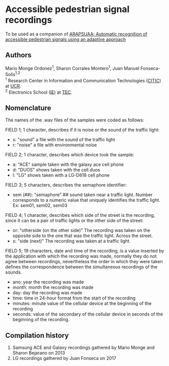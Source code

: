 # Accessible pedestrian signal recordings

To be used as a companion of [ARAPSUAA: Automatic recognition of accessible pedestrian signals using an adaptive approach](https://github.com/juanfonsecasolis/ARAPSUAA)    
## Authors
Mario Monge Ordonez<sup>1</sup>, Sharon Corrales Montero<sup>1</sup>, Juan Manuel Fonseca-Solís<sup>1,2</sup>    
<sup>1</sup> Research Center in Information and Communication Technologies ([CITIC](http://www.citic.ucr.ac.cr/)) at [UCR](https://www.ucr.ac.cr/).  
<sup>2</sup> Electronics School ([IE](http://www.ie.tec.ac.cr)) at [TEC](http://www.tec.ac.cr).  

## Nomenclature

The names of the .wav files of the samples were coded as follows:

FIELD 1; 1 character, describes if it is noise or the sound of the traffic light:
* s: "sound" a file with the sound of the traffic light
* r: "noise" a file with environmental noise


FIELD 2; 1 character, describes which device took the sample:
* a: "ACE" sample taken with the galaxy ace cell phone
* d: "DUOS" shows taken with the cell duos
* l: "LG" shows taken with a LG-D618 cell phone


FIELD 3; 5 characters, describes the semaphore identifier:
* sem (##): "semaphore" ## sound taken near a traffic light. Number corresponds to a numeric value that uniquely identifies the traffic light. Ex: sem01, sem02, sem03

FIELD 4; 1 character, describes which side of the street is the recording, since it can be a pair of traffic lights or the other side of the street:
* or: "otherside (on the other side)" The recording was taken on the opposite side to the one that was the traffic light. Across the street.
* s: "side (next)" The recording was taken at a traffic light.

FIELD 5; 19 characters, date and time of the recording, is a value inserted by the application with which the recording was made, normally they do not agree between recordings, nevertheless the order in which they were taken defines the correspondence between the simultaneous recordings of the sounds.
* ano: year the recording was made
* month: month the recording was made
* day: day the recording was made
* time: time in 24-hour format from the start of the recording
* minutes: minute value of the cellular device at the beginning of the recording
* seconds: value of the secondary of the cellular device in seconds of the beginning of the recording.

## Compilation history
1. Samsung ACE and Galaxy recordings gathered by Mario Monge and Sharon Bejarano on 2013
1. LG recordings gathered by Juan Fonseca on 2017
						
